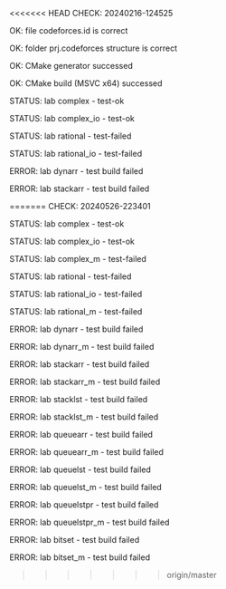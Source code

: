 <<<<<<< HEAD
CHECK: 20240216-124525OK: file codeforces.id is correctOK: folder prj.codeforces structure is correctOK: CMake generator successedOK: CMake build (MSVC x64) successedSTATUS: lab complex - test-okSTATUS: lab complex_io - test-okSTATUS: lab rational - test-failedSTATUS: lab rational_io - test-failedERROR: lab dynarr - test build failedERROR: lab stackarr - test build failed
=======
CHECK: 20240526-223401
STATUS: lab complex - test-ok
STATUS: lab complex_io - test-ok
STATUS: lab complex_m - test-failed
STATUS: lab rational - test-failed
STATUS: lab rational_io - test-failed
STATUS: lab rational_m - test-failed
ERROR: lab dynarr - test build failed
ERROR: lab dynarr_m - test build failed
ERROR: lab stackarr - test build failed
ERROR: lab stackarr_m - test build failed
ERROR: lab stacklst - test build failed
ERROR: lab stacklst_m - test build failed
ERROR: lab queuearr - test build failed
ERROR: lab queuearr_m - test build failed
ERROR: lab queuelst - test build failed
ERROR: lab queuelst_m - test build failed
ERROR: lab queuelstpr - test build failed
ERROR: lab queuelstpr_m - test build failed
ERROR: lab bitset - test build failed
ERROR: lab bitset_m - test build failed
>>>>>>> origin/master
